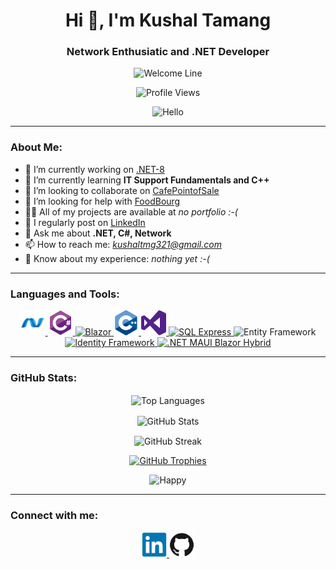 <h1 align="center">Hi 👋, I'm Kushal Tamang</h1>
<h3 align="center">Network Enthusiatic and .NET Developer</h3>

<p align="center">
    <img src="https://cdn.dribbble.com/users/121337/screenshots/1024835/loading2.gif" alt="Welcome Line" width="100%" height="3vh"/>
</p>

<p align="center"> <img src="https://komarev.com/ghpvc/?username=Minister124&label=Profile%20views&color=0e75b6&style=flat" alt="Profile Views" /> </p>

<p align="center">
    <img src="https://media.giphy.com/media/xUPGcguWZHRC2HyBRS/giphy.gif" alt="Hello" width="300"/>
</p>

---

### About Me:

- 🔭 I’m currently working on [.NET-8](https://github.com/Minister124/.NET-8.git)
- 🌱 I’m currently learning **IT Support Fundamentals and C++**
- 👯 I’m looking to collaborate on [CafePointofSale](https://github.com/Minister124/CafePointofSale.git)
- 🤝 I’m looking for help with [FoodBourg](https://github.com/Minister124/FoodBourg.git)
- 👨‍💻 All of my projects are available at *no portfolio :-(*
- 📝 I regularly post on [LinkedIn](https://www.linkedin.com/in/kushal-tamang-7143b7215/)
- 💬 Ask me about **.NET, C#, Network**
- 📫 How to reach me: *kushaltmg321@gmail.com*
- 📄 Know about my experience: *nothing yet :-(*

---

### Languages and Tools:

<p align="center">
    <a href="https://dotnet.microsoft.com/" target="_blank" rel="noreferrer"> 
        <img src="https://raw.githubusercontent.com/devicons/devicon/master/icons/dot-net/dot-net-original.svg" alt=".NET" width="40" height="40"/> 
    </a> 
    <a href="https://learn.microsoft.com/en-us/dotnet/csharp/" target="_blank" rel="noreferrer"> 
        <img src="https://raw.githubusercontent.com/devicons/devicon/master/icons/csharp/csharp-original.svg" alt="C#" width="40" height="40"/> 
    </a> 
    <a href="https://dotnet.microsoft.com/apps/aspnet/web-apps/blazor" target="_blank" rel="noreferrer">
        <img src="https://upload.wikimedia.org/wikipedia/commons/d/d0/Blazor.png" alt="Blazor" width="40" height="40"/>
    </a>
    <a href="https://isocpp.org/" target="_blank" rel="noreferrer">
        <img src="https://raw.githubusercontent.com/devicons/devicon/master/icons/cplusplus/cplusplus-original.svg" alt="C++" width="40" height="40"/>
    </a>
    <a href="https://code.visualstudio.com/" target="_blank" rel="noreferrer">
        <img src="https://raw.githubusercontent.com/devicons/devicon/master/icons/visualstudio/visualstudio-plain.svg" alt="Visual Studio Code" width="40" height="40"/>
    </a>
    <a href="https://www.microsoft.com/en-us/sql-server/sql-server-editions-express" target="_blank" rel="noreferrer">
        <img src="https://www.svgrepo.com/show/303229/microsoft-sql-server-logo.svg" alt="SQL Express" width="40" height="40"/>
    </a>
    <img src="https://seeklogo.com/images/E/entity-framework-logo-FF3B2723A4-seeklogo.com.png" alt="Entity Framework" width="40" height="40" />
    </a>
    <a href="https://learn.microsoft.com/en-us/aspnet/core/security/authentication/identity" target="_blank" rel="noreferrer">
        <img src="https://www.svgrepo.com/show/354267/dotnet.svg" alt="Identity Framework" width="40" height="40"/>
    </a>
    <a href="https://dotnet.microsoft.com/en-us/apps/maui" target="_blank" rel="noreferrer">
        <img src="https://dotnet.microsoft.com/static/images/redesign/social-squared/maui.svg" alt=".NET MAUI Blazor Hybrid" width="40" height="40"/>
    </a>
</p>

---

### GitHub Stats:

<p align="center">
    <img align="center" src="https://github-readme-stats.vercel.app/api/top-langs?username=Minister124&show_icons=true&locale=en&layout=compact" alt="Top Languages" />
</p>

<p align="center">
    <img align="center" src="https://github-readme-stats.vercel.app/api?username=Minister124&show_icons=true&locale=en" alt="GitHub Stats" />
</p>

<p align="center">
    <img align="center" src="https://github-readme-streak-stats.herokuapp.com/?user=Minister124&" alt="GitHub Streak" />
</p>

<p align="center"> 
    <a href="https://github.com/ryo-ma/github-profile-trophy">
        <img src="https://github-profile-trophy.vercel.app/?username=Minister124" alt="GitHub Trophies" />
    </a> 
</p>

<p align="center">
    <img src="https://media.giphy.com/media/3oKIPa2TdahY8LA1ea/giphy.gif" alt="Happy" width="300"/>
</p>

---

### Connect with me:

<p align="center">
    <a href="https://www.linkedin.com/in/kushal-tamang-7143b7215/" target="_blank" rel="noreferrer">
        <img src="https://raw.githubusercontent.com/devicons/devicon/master/icons/linkedin/linkedin-original.svg" alt="LinkedIn" width="40" height="40"/>
    </a>
    <a href="https://github.com/Minister124" target="_blank" rel="noreferrer">
        <img src="https://raw.githubusercontent.com/devicons/devicon/master/icons/github/github-original.svg" alt="GitHub" width="40" height="40"/>
    </a>
</p>

